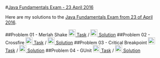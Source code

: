 #[Java Fundamentals Exam - 23 April 2016](https://judge.softuni.bg/Contests/183/Java-Fundamentals-Exam-23-April-2016)

Here are my solutions to the [Java Fundamentals Exam from 23 of April 2016](https://judge.softuni.bg/Contests/183/Java-Fundamentals-Exam-23-April-2016).

##Problem 01 - Merlah Shake
[<img src="https://github.com/pokemon4e/Resources/blob/master/Icons/Final/notebook_icon.png" height="22"> Task](https://judge.softuni.bg/Contests/Practice/DownloadResource/1219) / [<img src="https://github.com/pokemon4e/Resources/blob/master/Icons/Final/code_icon.png" height="22"> Solution](/InitialSolution/blob/master/src/com/company/Problem01.java)
##Problem 02 - Crossfire
[<img src="https://github.com/pokemon4e/Resources/blob/master/Icons/Final/notebook_icon.png" height="22"> Task](https://judge.softuni.bg/Contests/Practice/DownloadResource/1220) / [<img src="https://github.com/pokemon4e/Resources/blob/master/Icons/Final/code_icon.png" height="22"> Solution](/InitialSolution/blob/master/src/com/company/Problem02.java)
##Problem 03 - Critical Breakpoint
[<img src="https://github.com/pokemon4e/Resources/blob/master/Icons/Final/notebook_icon.png" height="22"> Task](https://judge.softuni.bg/Contests/Practice/DownloadResource/1221) / [<img src="https://github.com/pokemon4e/Resources/blob/master/Icons/Final/code_icon.png" height="22"> Solution](/InitialSolution/blob/master/src/com/company/Problem03.java)
##Problem 04 - GUnit
[<img src="https://github.com/pokemon4e/Resources/blob/master/Icons/Final/notebook_icon.png" height="22"> Task](https://judge.softuni.bg/Contests/Practice/DownloadResource/1222) / [<img src="https://github.com/pokemon4e/Resources/blob/master/Icons/Final/code_icon.png" height="22"> Solution](/InitialSolution/blob/master/src/com/company/Problem04.java)